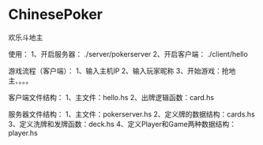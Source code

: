# ChinesePoker
欢乐斗地主

使用：
1、开启服务器：
    ./server/pokerserver
2、开启客户端：
    ./client/hello

游戏流程（客户端）：
1、输入主机IP
2、输入玩家昵称
3、开始游戏：抢地主、。。。

客户端文件结构：
1、主文件：hello.hs
2、出牌逻辑函数：card.hs

服务器文件结构：
1、主文件：pokerserver.hs
2、定义牌的数据结构：cards.hs
3、定义洗牌和发牌函数：deck.hs
4、定义Player和Game两种数据结构：player.hs
